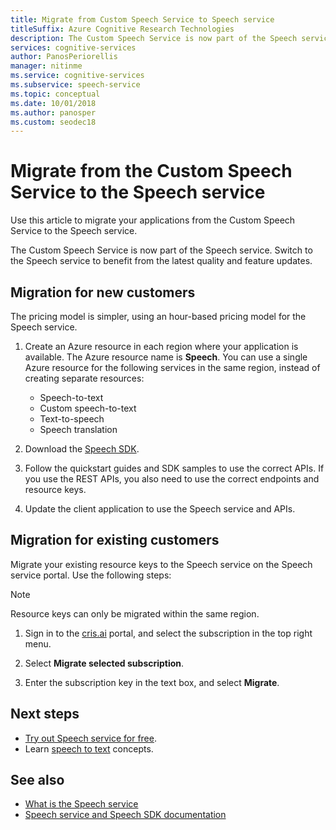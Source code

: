 ```yaml
---
title: Migrate from Custom Speech Service to Speech service
titleSuffix: Azure Cognitive Research Technologies
description: The Custom Speech Service is now part of the Speech service. Switch to the Speech service to benefit from the latest quality and feature updates.
services: cognitive-services
author: PanosPeriorellis
manager: nitinme
ms.service: cognitive-services
ms.subservice: speech-service
ms.topic: conceptual
ms.date: 10/01/2018
ms.author: panosper
ms.custom: seodec18
---
```

# Migrate from the Custom Speech Service to the Speech service

Use this article to migrate your applications from the Custom Speech Service to the Speech service.

The Custom Speech Service is now part of the Speech service. Switch to the Speech service to benefit from the latest quality and feature updates.

## Migration for new customers

The pricing model is simpler, using an hour-based pricing model for the Speech service.  

1. Create an Azure resource in each region where your application is available. The Azure resource name is **Speech**. You can use a single Azure resource for the following services in the same region, instead of creating separate resources:

    * Speech-to-text
    * Custom speech-to-text
    * Text-to-speech
    * Speech translation

2. Download the [Speech SDK](speech-sdk.md).

3. Follow the quickstart guides and SDK samples to use the correct APIs. If you use the REST APIs, you also need to use the correct endpoints and resource keys.

4. Update the client application to use the Speech service and APIs.

## Migration for existing customers

Migrate your existing resource keys to the Speech service on the Speech service portal. Use the following steps:

> [!NOTE]
> Resource keys can only be migrated within the same region.

1. Sign in to the [cris.ai](https://cris.ai/Home/CustomSpeech) portal, and select the subscription in the top right menu.

2. Select **Migrate selected subscription**.

3. Enter the subscription key in the text box, and select **Migrate**.

## Next steps

* [Try out Speech service for free](get-started.md).
* Learn [speech to text](./speech-to-text.md) concepts.

## See also

* [What is the Speech service](overview.md)
* [Speech service and Speech SDK documentation](speech-sdk.md#get-the-sdk)
